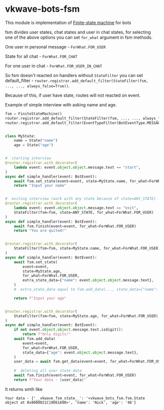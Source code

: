 # vkwave-bots-fsm

This module is implementation of [Finite-state machine](https://en.wikipedia.org/wiki/Finite-state_machine)
for bots

fsm divides user states, chat states and user in chat states,
for selecting one of the above options you can set ```for_what```
argument in fsm methods.

One user in personal message - ```ForWhat.FOR_USER```

State for all chat - ```ForWhat.FOR_CHAT```

For one user in chat - ```ForWhat.FOR_USER_IN_CHAT```

So fsm doesn't reacted on handlers without ```StateFilter``` you can set default_filter - 
```router.registrar.add_default_filter(StateFilter(fsm, ..., ..., always_false=True))```.

Because of this, if user have state, routes will not reacted on event.

Example of simple interview with asking name and age.
```python
fsm = FiniteStateMachine()
router.registrar.add_default_filter(StateFilter(fsm, ..., ..., always_false=True))
router.registrar.add_default_filter(EventTypeFilter(BotEventType.MESSAGE_NEW.value))


class MyState:
    name = State("name")
    age = State("age")


#  starting interview 
@router.registrar.with_decorator(
    lambda event: event.object.object.message.text == "start",
)
async def simple_handler(event: BotEvent):
    await fsm.set_state(event=event, state=MyState.name, for_what=ForWhat.FOR_USER)
    return "Input your name"


#  exiting interview (work with any state because of state=ANY_STATE)
@router.registrar.with_decorator(
    lambda event: event.object.object.message.text == "exit",
    StateFilter(fsm=fsm, state=ANY_STATE, for_what=ForWhat.FOR_USER)
)
async def simple_handler(event: BotEvent):
    await fsm.finish(event=event, for_what=ForWhat.FOR_USER)
    return "You are quited!"


@router.registrar.with_decorator(
    StateFilter(fsm=fsm, state=MyState.name, for_what=ForWhat.FOR_USER),
)
async def simple_handler(event: BotEvent):
    await fsm.set_state(
        event=event,
        state=MyState.age,
        for_what=ForWhat.FOR_USER,
        extra_state_data={"name": event.object.object.message.text},
    )
    #  extra_state_data equal to fsm.add_data(..., state_data={"name": event.object.object.message.text})

    return f"Input your age"


@router.registrar.with_decorator(
    StateFilter(fsm=fsm, state=MyState.age, for_what=ForWhat.FOR_USER),
)
async def simple_handler(event: BotEvent):
    if not event.object.object.message.text.isdigit():
        return f"Only digits!"
    await fsm.add_data(
        event=event,
        for_what=ForWhat.FOR_USER,
        state_data={"age": event.object.object.message.text},
    )
    user_data = await fsm.get_data(event=event, for_what=ForWhat.FOR_USER)
 
    #  deleting all user state data
    await fsm.finish(event=event, for_what=ForWhat.FOR_USER)
    return f"Your data - {user_data}"
```

It returns smth like
```
Your data - {'__vkwave_fsm_state__': '<vkwave_bots_fsm.fsm.State object at 0x0000021C19D61A90>', 'name': 'Nick', 'age': '46'}
```